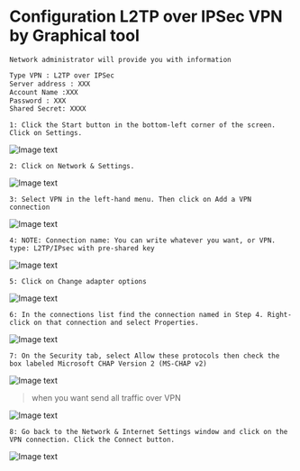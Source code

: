 # Configuration L2TP over IPSec VPN by Graphical tool

```Network administrator will provide you with information```

```txt
Type VPN : L2TP over IPSec
Server address : XXX
Account Name :XXX
Password : XXX
Shared Secret: XXXX
```

```1: Click the Start button in the bottom-left corner of the screen. Click on Settings.```

![Image text](https://gitee.com/nethowto/nethowto/raw/master/Img_folder/21.jpg)

```2: Click on Network & Settings.```

![Image text](https://gitee.com/nethowto/nethowto/raw/master/Img_folder/22.jpg)

```3: Select VPN in the left-hand menu. Then click on Add a VPN connection```

![Image text](https://gitee.com/nethowto/nethowto/raw/master/Img_folder/23.jpg)

```4: NOTE: Connection name: You can write whatever you want, or VPN. type: L2TP/IPsec with pre-shared key```

![Image text](https://gitee.com/nethowto/nethowto/raw/master/Img_folder/24.jpg)

```5: Click on Change adapter options```

![Image text](https://gitee.com/nethowto/nethowto/raw/master/Img_folder/25.jpg)

```6: In the connections list find the connection named in Step 4. Right-click on that connection and select Properties.```

![Image text](https://gitee.com/nethowto/nethowto/raw/master/Img_folder/26.jpg)

```7: On the Security tab, select Allow these protocols then check the box labeled Microsoft CHAP Version 2 (MS-CHAP v2)```

![Image text](https://gitee.com/nethowto/nethowto/raw/master/Img_folder/27.png)

> when you want send all traffic over VPN

![Image text](https://gitee.com/nethowto/nethowto/raw/master/Img_folder/10.png)

```8: Go back to the Network & Internet Settings window and click on the VPN connection. Click the Connect button.```

![Image text](https://gitee.com/nethowto/nethowto/raw/master/Img_folder/28.jpg)

